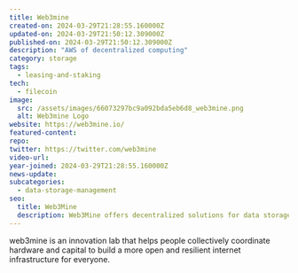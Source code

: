 ```yaml
---
title: Web3mine
created-on: 2024-03-29T21:28:55.160000Z
updated-on: 2024-03-29T21:50:12.309000Z
published-on: 2024-03-29T21:50:12.309000Z
description: "AWS of decentralized computing"
category: storage
tags:
  - leasing-and-staking
tech:
  - filecoin
image:
  src: /assets/images/66073297bc9a092bda5eb6d8_web3mine.png
  alt: Web3mine Logo
website: https://web3mine.io/
featured-content:
repo:
twitter: https://twitter.com/web3mine
video-url:
year-joined: 2024-03-29T21:28:55.160000Z
news-update:
subcategories:
  - data-storage-management
seo:
  title: Web3Mine
  description: Web3Mine offers decentralized solutions for data storage and management.
---
```


web3mine is an innovation lab that​ helps people collectively coordinate hardware and capital to build a more open and resilient internet infrastructure for everyone.
